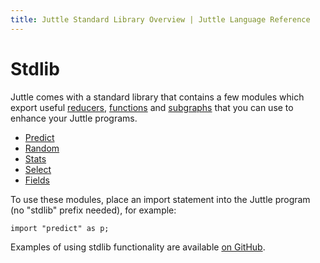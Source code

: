 ```yaml
---
title: Juttle Standard Library Overview | Juttle Language Reference
---
```


# Stdlib

Juttle comes with a standard library that contains a few modules which export
useful [reducers](../reducers/index.md), [functions](../concepts/programming_constructs#functions) and
[subgraphs](../concepts/programming_constructs/#subgraphs)
that you can use to enhance your Juttle programs.

   * [Predict](predict.md)
   * [Random](random.md)
   * [Stats](stats.md)
   * [Select](select.md)
   * [Fields](fields.md)

To use these modules, place an import statement into the Juttle program (no "stdlib" prefix needed), for example:

```
import "predict" as p;
```

Examples of using stdlib functionality are available [on GitHub](https://github.com/juttle/juttle/tree/master/docs/examples/stdlib).

